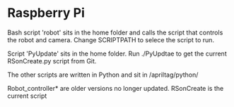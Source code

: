 # Raspberry Pi

Bash script 'robot' sits in the home folder and calls the script that controls the robot and camera.
Change SCRIPTPATH to selece the script to run.

Script 'PyUpdate' sits in the home folder. Run ./PyUpdtae to get the current RSonCreate.py script from Git.

The other scripts are written in Python and sit in /apriltag/python/     

Robot_controller* are older versions no longer updated.
RSonCreate is the current script
